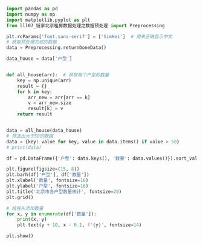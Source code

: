 
<BlogInfo id="682" title="9.链家北京租房数据处理之户型数量分析" author="白日梦想猿" pv=0 read_times=0 pre_cost_time="0分47秒" category="seaborn学习" tag_list="['seaborn学习']" create_time="2021.08.28 15:40:24" update_time="2021.08.28 16:12:45" />

```python
import pandas as pd
import numpy as np
import matplotlib.pyplot as plt
from lll07_链家北京租房数据处理之数据预处理 import Preprocessing

plt.rcParams['font.sans-serif'] = ['SimHei']  # 用来正确显示中文
# 获取预处理完成的数据
data = Preprocessing.returnDoneData()

data_house = data['户型']


def all_house(arr):  # 获取每个户型的数量
    key = np.unique(arr)
    result = {}
    for k in key:
        arr_new = arr[arr == k]
        v = arr_new.size
        result[k] = v
    return result


data = all_house(data_house)
# 筛选出大于50的数据
data = {key: value for key, value in data.items() if value > 50}
# print(data)

df = pd.DataFrame({'户型': data.keys(), '数量': data.values()}).sort_values(by='数量', ascending=True)

plt.figure(figsize=(15, 8))
plt.barh(df['户型'], df['数量'])
plt.xlabel('数量', fontsize=16)
plt.ylabel('户型', fontsize=16)
plt.title('北京市各户型数量统计', fontsize=20)
plt.grid()

# 给柱头添加数量
for x, y in enumerate(df['数量']):
    print(x, y)
    plt.text(y + 10, x - 0.1, f'{y}', fontsize=14)

plt.show()

```
